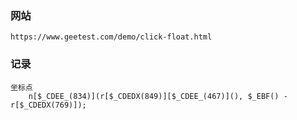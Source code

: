 

### 网站
    https://www.geetest.com/demo/click-float.html
    
### 记录
    坐标点
        n[$_CDEE_(834)](r[$_CDEDX(849)][$_CDEE_(467)](), $_EBF() - r[$_CDEDX(769)]);